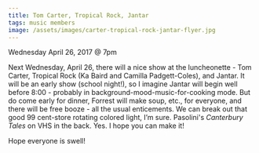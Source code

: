 ```yaml
---
title: Tom Carter, Tropical Rock, Jantar
tags: music members
image: /assets/images/carter-tropical-rock-jantar-flyer.jpg
---
```


Wednesday April 26, 2017 @ 7pm

Next Wednesday, April 26, there will a nice show at the luncheonette - Tom
Carter, Tropical Rock (Ka Baird and Camilla Padgett-Coles), and Jantar. It
will be an early show (school night!), so I imagine Jantar will begin well
before 8:00 - probably in background-mood-music-for-cooking mode. But do come
early for dinner, Forrest will make soup, etc., for everyone, and there will
be free booze - all the usual enticements. We can break out that good 99
cent-store rotating colored light, I’m sure. Pasolini's _Canterbury Tales_ on
VHS in the back. Yes. I hope you can make it!

Hope everyone is swell!
